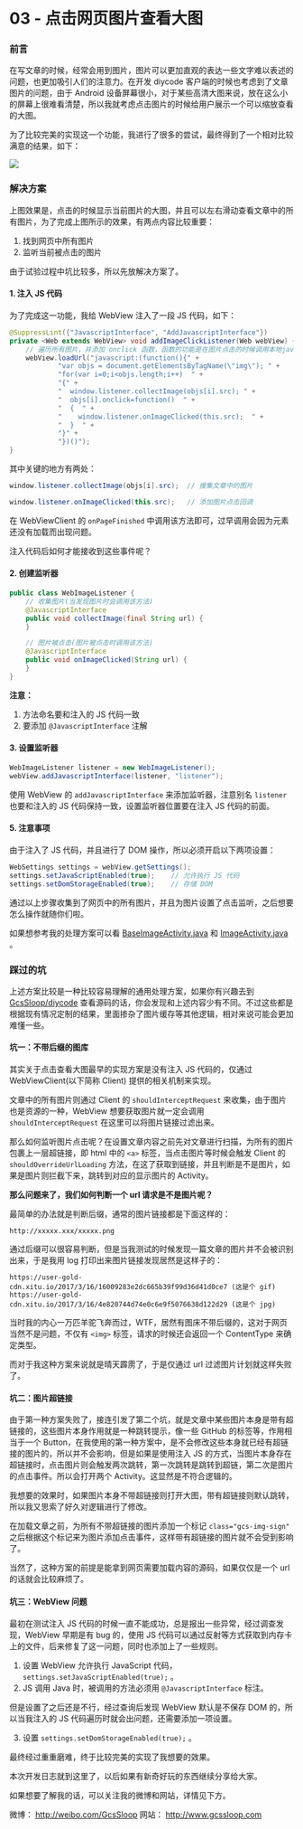 # 03 - 点击网页图片查看大图

### 前言

在写文章的时候，经常会用到图片，图片可以更加直观的表达一些文字难以表述的问题，也更加吸引人们的注意力。在开发 diycode 客户端的时候也考虑到了文章图片的问题，由于 Android 设备屏幕很小，对于某些高清大图来说，放在这么小的屏幕上很难看清楚，所以我就考虑点击图片的时候给用户展示一个可以缩放查看的大图。

为了比较完美的实现这一个功能，我进行了很多的尝试，最终得到了一个相对比较满意的结果，如下：

![](https://ww1.sinaimg.cn/large/006tNbRwly1fdqzpg6zdgg308c0ethdu.gif)

### 解决方案

上图效果是，点击的时候显示当前图片的大图，并且可以左右滑动查看文章中的所有图片，为了完成上图所示的效果，有两点内容比较重要：

1. 找到网页中所有图片
2. 监听当前被点击的图片

由于试验过程中坑比较多，所以先放解决方案了。

#### 1. 注入 JS 代码

为了完成这一功能，我给 WebView 注入了一段 JS 代码，如下：

```java
@SuppressLint({"JavascriptInterface", "AddJavascriptInterface"})
private <Web extends WebView> void addImageClickListener(Web webView) {
    // 遍历所有图片，并添加 onclick 函数，函数的功能是在图片点击的时候调用本地java接口并传递url过去
    webView.loadUrl("javascript:(function(){" +
            "var objs = document.getElementsByTagName(\"img\"); " +
            "for(var i=0;i<objs.length;i++)  " +
            "{" +
            "  window.listener.collectImage(objs[i].src); " +
            "  objs[i].onclick=function()  " +
            "  {  " +
            "    window.listener.onImageClicked(this.src);  " +
            "  }  " +
            "}" +
            "})()");
}
```

其中关键的地方有两处：

```java
window.listener.collectImage(objs[i].src);	// 搜集文章中的图片

window.listener.onImageClicked(this.src);	// 添加图片点击回调
```

在 WebViewClient 的 `onPageFinished` 中调用该方法即可，过早调用会因为元素还没有加载而出现问题。

注入代码后如何才能接收到这些事件呢？

#### 2. 创建监听器

```java
public class WebImageListener {
    // 收集图片(当发现图片时会调用该方法)
    @JavascriptInterface
    public void collectImage(final String url) {
    }

    // 图片被点击(图片被点击时调用该方法)
    @JavascriptInterface
    public void onImageClicked(String url) {
    }
}
```

**注意：**

1. 方法命名要和注入的 JS 代码一致
2. 要添加 `@JavascriptInterface` 注解

#### 3. 设置监听器

```java
WebImageListener listener = new WebImageListener();
webView.addJavascriptInterface(listener, "listener");
```

使用 WebView 的 `addJavascriptInterface` 来添加监听器，注意别名 `listener` 也要和注入的 JS 代码保持一致，设置监听器位置要在注入 JS 代码的前面。

#### 5. 注意事项

由于注入了 JS 代码，并且进行了 DOM 操作，所以必须开启以下两项设置：

```java
WebSettings settings = webView.getSettings();
settings.setJavaScriptEnabled(true);	// 允许执行 JS 代码
settings.setDomStorageEnabled(true);	// 存储 DOM
```

通过以上步骤收集到了网页中的所有图片，并且为图片设置了点击监听，之后想要怎么操作就随你们啦。

如果想参考我的处理方案可以看 [BaseImageActivity.java](https://github.com/GcsSloop/diycode/blob/master/diycode-app/src/main/java/com/gcssloop/diycode/base/app/BaseImageActivity.java) 和 [ImageActivity.java](https://github.com/GcsSloop/diycode/blob/master/diycode-app/src/main/java/com/gcssloop/diycode/activity/ImageActivity.java) 。

### 踩过的坑

上述方案比较是一种比较容易理解的通用处理方案，如果你有兴趣去到 [GcsSloop/diycode](https://github.com/GcsSloop/diycode) 查看源码的话，你会发现和上述内容少有不同。不过这些都是根据现有情况定制的结果，里面掺杂了图片缓存等其他逻辑，相对来说可能会更加难懂一些。

#### 坑一：不带后缀的图库

其实关于点击查看大图最早的实现方案是没有注入 JS 代码的，仅通过 WebViewClient(以下简称 Client) 提供的相关机制来实现。

文章中的所有图片则通过 Client 的 `shouldInterceptRequest` 来收集，由于图片也是资源的一种，WebView 想要获取图片就一定会调用 `shouldInterceptRequest` 在这里可以将图片链接过滤出来。

那么如何监听图片点击呢？在设置文章内容之前先对文章进行扫描，为所有的图片包裹上一层超链接，即 html 中的 `<a>`  标签，当点击图片等时候会触发 Client 的 `shouldOverrideUrlLoading` 方法，在这了获取到链接，并且判断是不是图片，如果是图片则拦截下来，跳转到对应的显示图片的 Activity。

**那么问题来了，我们如何判断一个 url 请求是不是图片呢？**

最简单的办法就是判断后缀，通常的图片链接都是下面这样的：

```
http://xxxxx.xxx/xxxxx.png
```

通过后缀可以很容易判断，但是当我测试的时候发现一篇文章的图片并不会被识别出来，于是我用 log 打印出来图片链接发现居然是这样子的：

```
https://user-gold-cdn.xitu.io/2017/3/16/16009283e2dc665b39f99d36d41d0ce7 (这是个 gif)
https://user-gold-cdn.xitu.io/2017/3/16/4e820744d74e0c6e9f5076638d122d29 (这是个 jpg)
```

当时我的内心一万匹羊驼飞奔而过，WTF，居然有图床不带后缀的，这对于网页当然不是问题，不仅有 `<img>` 标签，请求的时候还会返回一个 ContentType 来确定类型。

而对于我这种方案来说就是晴天霹雳了，于是仅通过 url 过滤图片计划就这样失败了。

#### 坑二：图片超链接

由于第一种方案失败了，接连引发了第二个坑，就是文章中某些图片本身是带有超链接的，这些图片本身作用就是一种跳转提示，像一些 GitHub 的标签等，作用相当于一个 Button，在我使用的第一种方案中，是不会修改这些本身就已经有超链接的图片的，所以并不会影响，但是如果是使用注入 JS 的方式，当图片本身存在超链接时，点击图片则会触发两次跳转，第一次跳转是跳转到超链，第二次是图片的点击事件。所以会打开两个 Activity。这显然是不符合逻辑的。

我想要的效果时，如果图片本身不带超链接则打开大图，带有超链接则默认跳转，所以我又思索了好久对逻辑进行了修改。

在加载文章之前，为所有不带超链接的图片添加一个标记 `class="gcs-img-sign"` 之后根据这个标记来为图片添加点击事件，这样带有超链接的图片就不会受到影响了。

当然了，这种方案的前提是能拿到网页需要加载内容的源码，如果仅仅是一个 url 的话就会比较麻烦了。

#### 坑三：WebView 问题

最初在测试注入 JS 代码的时候一直不能成功，总是报出一些异常，经过调查发现，WebView 早期是有 bug 的，使用 JS 代码可以通过反射等方式获取到内存卡上的文件，后来修复了这一问题，同时也添加上了一些规则。

1. 设置 WebView 允许执行 JavaScript 代码，`settings.setJavaScriptEnabled(true);` 。
2. JS 调用 Java 时，被调用的方法必须用 `@JavascriptInterface` 标注。

但是设置了之后还是不行，经过查询后发现 WebView 默认是不保存 DOM 的，所以当我注入的 JS 代码遍历时就会出问题，还需要添加一项设置。

3. 设置 `settings.setDomStorageEnabled(true);` 。

最终经过重重磨难，终于比较完美的实现了我想要的效果。

本次开发日志就到这里了，以后如果有新奇好玩的东西继续分享给大家。

如果想要了解我的话，可以关注我的微博和网站，详情见下方。

微博： http://weibo.com/GcsSloop
网站： http://www.gcssloop.com